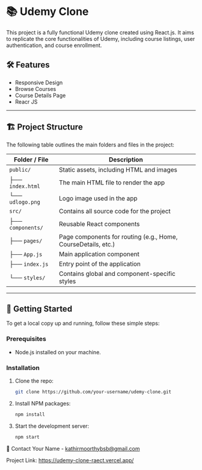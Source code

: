 # 📚 Udemy Clone

This project is a fully functional Udemy clone created using React.js. It aims to replicate the core functionalities of Udemy, including course listings, user authentication, and course enrollment.

## 🛠️ Features

- Responsive Design
- Browse Courses
- Course Details Page
- Reacr JS

---

## 🏗️ Project Structure

The following table outlines the main folders and files in the project:

| Folder / File             | Description                                                      |
|---------------------------|------------------------------------------------------------------|
| `public/`                 | Static assets, including HTML and images                         |
| ├── `index.html`          | The main HTML file to render the app                             |
| └── `udlogo.png`          | Logo image used in the app                                      |
| `src/`                    | Contains all source code for the project                        |
| ├── `components/`         | Reusable React components                                       |
| ├── `pages/`              | Page components for routing (e.g., Home, CourseDetails, etc.)   |
| ├── `App.js`              | Main application component                                      |
| ├── `index.js`            | Entry point of the application                                  |
| └── `styles/`             | Contains global and component-specific styles                   |

---

## 🚀 Getting Started

To get a local copy up and running, follow these simple steps:

### Prerequisites

- Node.js installed on your machine.

### Installation

1. Clone the repo:
   ```bash
   git clone https://github.com/your-username/udemy-clone.git
2. Install NPM packages:
    ```bash
   npm install
3. Start the development server:
   ```bash
   npm start


📧 Contact
Your Name - kathirmoorthybsb@gmail.com

Project Link: https://udemy-clone-raect.vercel.app/

